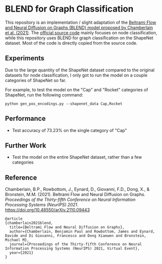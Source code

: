 # BLEND for Graph Classification
This repository is an implementation / slight adaptation of the [Beltrami Flow and Neural Diffusion on Graphs (BLEND) model proposed by Chamberlain et al. (2021)](https://arxiv.org/pdf/2110.09443.pdf). The [official source code](https://github.com/twitter-research/graph-neural-pde) mainly focuses on node classification, while this repository uses BLEND for graph classification on the ShapeNet dataset. Most of the code is directly copied from the source code.

## Experiments
Due to the large quantity of the ShapeNet dataset compared to the original datasets for node classification, I only got to run the model on a couple categories of ShapeNet so far.

For example, to test the model on the "Cap" and "Rocket" categories of ShapeNet, run the following command:

```
python gen_pos_encodings.py --shapenet_data Cap,Rocket
```

## Performance
- Test accuracy of 73.23% on the single category of "Cap"

## Further Work
- Test the model on the entire ShapeNet dataset, rather than a few categories

## Reference
Chamberlain, B.P., Rowbottom, J., Eynard, D., Giovanni, F.D., Dong, X., & Bronstein, M.M. (2021). Beltrami Flow and Neural Diffusion on Graphs. *Proceedings of the Thirty-fifth Conference on Neural Information Processing Systems (NeurIPS) 2021*. https://doi.org/10.48550/arXiv.2110.09443
```
@article
{chamberlain2021blend,
  title={Beltrami Flow and Neural Diffusion on Graphs},
  author={Chamberlain, Benjamin Paul and Rowbottom, James and Eynard, Davide and Di Giovanni, Francesco and Dong Xiaowen and Bronstein, Michael M},
  journal={Proceedings of the Thirty-fifth Conference on Neural Information Processing Systems (NeurIPS) 2021, Virtual Event},
  year={2021}
}
```
